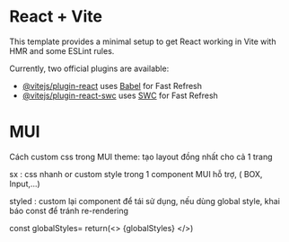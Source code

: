 # React + Vite

This template provides a minimal setup to get React working in Vite with HMR and some ESLint rules.

Currently, two official plugins are available:

- [@vitejs/plugin-react](https://github.com/vitejs/vite-plugin-react/blob/main/packages/plugin-react/README.md) uses [Babel](https://babeljs.io/) for Fast Refresh
- [@vitejs/plugin-react-swc](https://github.com/vitejs/vite-plugin-react-swc) uses [SWC](https://swc.rs/) for Fast Refresh

# MUI

Cách custom css trong MUI
theme: tạo layout đồng nhất cho cả 1 trang

sx : css nhanh or custom style trong 1 component MUI hỗ trợ, ( BOX, Input,...)

styled : custom lại component để tái sử dụng,
nếu dùng global style, khai báo const để tránh re-rendering

const globalStyles= <GlobalStyle style={...}/>
return(<>
{globalStyles}
</>)
